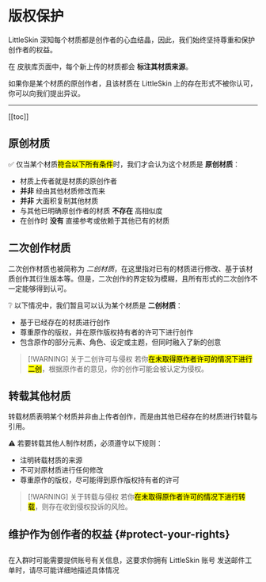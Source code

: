<script setup>
import { faCopyright, faArchive } from '@fortawesome/free-solid-svg-icons'
</script>

# 版权保护

LittleSkin 深知每个材质都是创作者的心血结晶，因此，我们始终坚持尊重和保护创作者的权益。

在 <BSSection><FA :icon="faArchive" /> 皮肤库</BSSection>页面中，每个新上传的材质都会 **标注其材质来源**。

<NCard title="🙋 维护作为创作者的权益" link="#protect-your-rights">
如果你是某个材质的原创作者，且该材质在 LittleSkin 上的存在形式不被你认可，你可以向我们提出异议。
</NCard>

---

[[toc]]

## 原创材质

✅ 仅当某个材质<mark>符合以下所有条件</mark>时，我们才会认为这个材质是 **原创材质**：

- 材质上传者就是材质的原创作者 <Badge type="tip" text="✨ 非常重要" />
- **并非** 经由其他材质修改而来
- **并非** 大面积复制其他材质
- 与其他已明确原创作者的材质 **不存在** 高相似度
- 在创作时 **没有** 直接参考或依赖于其他已有的材质

## 二次创作材质

二次创作材质也被简称为 _二创材质_，在这里指对已有的材质进行修改、基于该材质创作其衍生版本等。但是，二次创作的界定较为模糊，且所有形式的二次创作不一定能够得到认可。

❔ 以下情况中，我们暂且可以认为某个材质是 **二创材质**：

- 基于已经存在的材质进行创作
- 尊重原作的版权，并在原作版权持有者的许可下进行创作
- 包含原作的部分元素、角色、设定或主题，但同时融入了新的创意

> [!WARNING] 关于二创许可与侵权
> 若你<mark>在未取得原作者许可的情况下进行二创</mark>，根据原作者的意见，你的创作可能会被认定为侵权。

## 转载其他材质

转载材质表明某个材质并非由上传者创作，而是由其他已经存在的材质进行转载与引用。

⚠️ 若要转载其他人制作材质，必须遵守以下规则：

- 注明转载材质的来源
- 不可对原材质进行任何修改
- 尊重原作的版权，尽可能得到原作版权持有者的许可

> [!WARNING] 关于转载与侵权
> 若你<mark>在未取得原作者许可的情况下进行转载</mark>，则存在收到侵权投诉的风险。

## 维护作为创作者的权益 {#protect-your-rights}

<p style="margin-bottom: 2em"></p>

<NCard title="🙋 加入用户交流群" link="/user-group" >
在入群时可能需要提供账号有关信息，这要求你拥有 LittleSkin 账号
</NCard>
<NCard title="📬️ 通过邮件发送工单" link="/email" >
发送邮件工单时，请尽可能详细地描述具体情况
</NCard>
